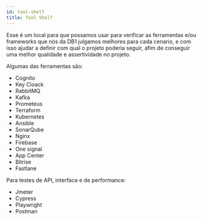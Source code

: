 ```yaml
---
id: tool-shelf
title: Tool Shelf
---
```


Esse é um local para que possamos usar para verificar as ferramentas e/ou frameworks que nós da DB1 julgamos melhores para cada cenario, e com isso ajudar a definir com qual o projeto poderia seguir, afim de conseguir uma melhor qualidade e assertividade no projeto.


Algumas das ferramentas são:

- Cognito
- Key Cloack
- RabbitMQ
- Kafka
- Prometeus
- Terraform
- Kubernetes
- Ansible
- SonarQube
- Nginx
- Firebase
- One signal
- App Center
- Bitrise
- Fastlane


Para testes de API, interface e de performance:

- Jmeter
- Cypress
- Playwright
- Postman